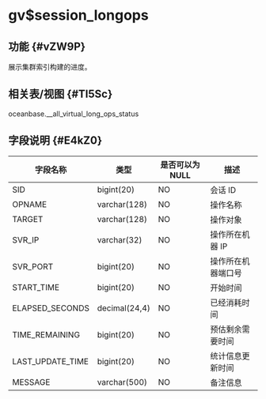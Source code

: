 gv$session_longops 
=======================================



功能 {#vZW9P}
-----------

展示集群索引构建的进度。

相关表/视图 {#TI5Sc}
---------------

oceanbase.__all_virtual_long_ops_status

字段说明 {#E4kZ0}
-------------



|     **字段名称**     |    **类型**     | **是否可以为 NULL** |  **描述**   |
|------------------|---------------|----------------|-----------|
| SID              | bigint(20)    | NO             | 会话 ID     |
| OPNAME           | varchar(128)  | NO             | 操作名称      |
| TARGET           | varchar(128)  | NO             | 操作对象      |
| SVR_IP           | varchar(32)   | NO             | 操作所在机器 IP |
| SVR_PORT         | bigint(20)    | NO             | 操作所在机器端口号 |
| START_TIME       | bigint(20)    | NO             | 开始时间      |
| ELAPSED_SECONDS  | decimal(24,4) | NO             | 已经消耗时间    |
| TIME_REMAINING   | bigint(20)    | NO             | 预估剩余需要时间  |
| LAST_UPDATE_TIME | bigint(20)    | NO             | 统计信息更新时间  |
| MESSAGE          | varchar(500)  | NO             | 备注信息      |


